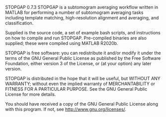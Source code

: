 STOPGAP 0.7.3
STOPGAP is a subtomogram averaging workflow written in MATLAB for
performing a number of subtomogram averaging tasks including 
template matching, high-resolution alignment and averaging, and 
classification. 


Supplied is the source code, a set of example bash scripts, and 
instructions on how to compile and run STOPGAP. Pre-compiled 
binaries are also supplied; these were compiled using MATLAB R2020b. 


STOPGAP is free software: you can redistribute it and/or modify it 
under the terms of the GNU General Public License as published by 
the Free Software Foundation, either version 3 of the License, or 
(at your option) any later version.



STOPGAP is distributed in the hope that it will be useful, but 
WITHOUT ANY WARRANTY; without even the implied warranty of 
MERCHANTABILITY or FITNESS FOR A PARTICULAR PURPOSE. See the GNU 
General Public License for more details.

You should have received a copy of the GNU General Public License 
along with this program. If not, see http://www.gnu.org/licenses/.

